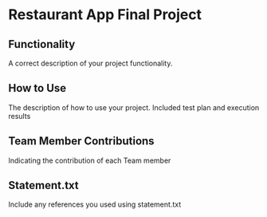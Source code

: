 # **Restaurant App Final Project**

## Functionality
  A correct description of your project functionality.
## How to Use
  The description of how to use your project. Included test plan and execution results
## Team Member Contributions
  Indicating the contribution of each Team member
## Statement.txt
  Include any references you used using statement.txt
